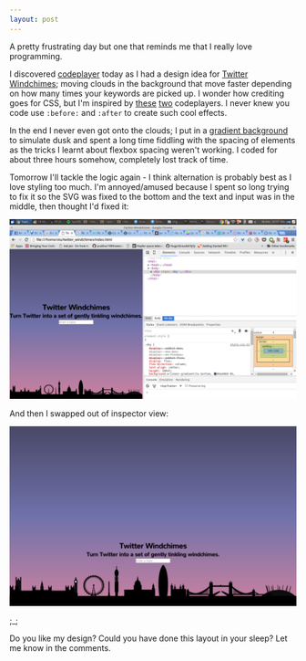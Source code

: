 ```yaml
---
layout: post
---
```


A pretty frustrating day but one that reminds me that I really love programming.

I discovered [codeplayer](http://thecodeplayer.com/) today as I had a design idea for [Twitter Windchimes](https://github.com/oluoluoxenfree/twitter_windchimes); moving clouds in the background that move faster depending on how many times your keywords are picked up. I wonder how crediting goes for CSS, but I'm inspired by [these](http://thecodeplayer.com/walkthrough/make-a-simple-cloud-in-css3) [two](http://thecodeplayer.com/walkthrough/pure-css3-animated-clouds-background) codeplayers. I never knew you code use `:before:` and `:after` to create such cool effects.

In the end I never even got onto the clouds; I put in a [gradient background](http://codepen.io/zessx/pen/rDEAl/) to simulate dusk and spent a long time fiddling with the spacing of elements as the tricks I learnt about flexbox spacing weren't working. I coded for about three hours somehow, completely lost track of time.

Tomorrow I'll tackle the logic again - I think alternation is probably best as I love styling too much. I'm annoyed/amused because I spent so long trying to fix it so the SVG was fixed to the bottom and the text and input was in the middle, then thought I'd fixed it:

![Hallelujah!](../img/before.png)

And then I swapped out of inspector view:

![Or not](../img/after.png)

;_;

Do you like my design? Could you have done this layout in your sleep? Let me know in the comments.
